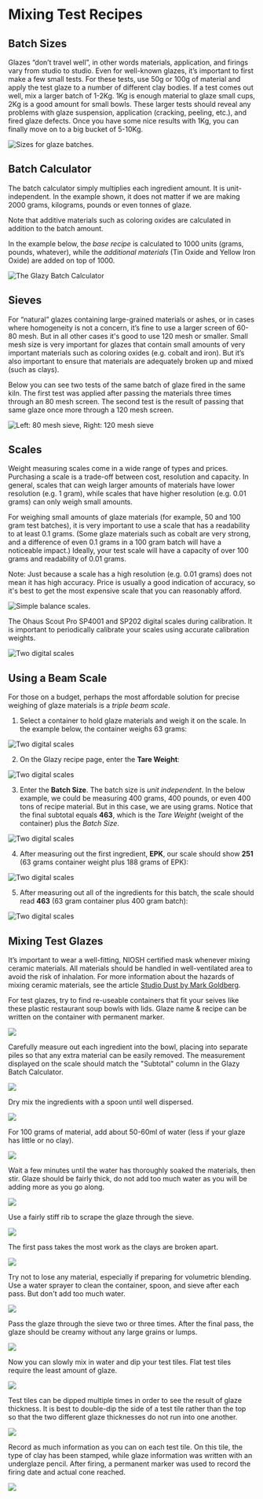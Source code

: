 # Mixing Test Recipes

## Batch Sizes

Glazes “don’t travel well”, in other words materials, 
application, and firings vary from studio to studio. 
Even for well-known glazes, it’s important to first 
make a few small tests. For these tests, use 50g or 
100g of material and apply the test glaze to a number 
of different clay bodies. If a test comes out well, 
mix a larger batch of 1-2Kg. 1Kg is enough material 
to glaze small cups, 2Kg is a good amount for small 
bowls. These larger tests should reveal any problems 
with glaze suspension, application (cracking, peeling, 
etc.), and fired glaze defects. Once you have some 
nice results with 1Kg, you can finally move on to a 
big bucket of 5-10Kg.

<img src="./img/sizes.png" title="Sizes for glaze batches.">

## Batch Calculator

The batch calculator simply multiplies each 
ingredient amount. It is unit-independent. In the
example shown, it does not matter if we are making 
2000 grams, kilograms, pounds or even tonnes of glaze.

Note that additive materials such as coloring oxides 
are calculated in addition to the batch amount.

In the example below, the _base recipe_ is calculated 
to 1000 units (grams, pounds, whatever), while the 
_additional materials_ (Tin Oxide and Yellow Iron Oxide)
are added on top of 1000.

<img src="./img/batch.png" title="The Glazy Batch Calculator">

## Sieves

For “natural” glazes containing large-grained materials 
or ashes, or in cases where homogeneity is not a concern, 
it’s fine to use a larger screen of 60-80 mesh. But in 
all other cases it's good to use 120 mesh or smaller. 
Small mesh size is very important for glazes that contain 
small amounts of very important materials such as coloring 
oxides (e.g. cobalt and iron). But it’s also important to 
ensure that materials are adequately broken up and mixed 
(such as clays).

Below you can see two tests of the same batch of glaze 
fired in the same kiln. The first test was applied after 
passing the materials three times through an 80 mesh 
screen. The second test is the result of passing that 
same glaze once more through a 120 mesh screen.

<img src="./img/mesh_difference.jpg" title="Left:  80 mesh sieve, Right: 120 mesh sieve">

## Scales

Weight measuring scales come in a wide range of types 
and prices. Purchasing a scale is a trade-off between 
cost, resolution and capacity. In general, scales that 
can weigh larger amounts of materials have lower 
resolution (e.g. 1 gram), while scales that have 
higher resolution (e.g. 0.01 grams) can only weigh 
small amounts.

For weighing small amounts of glaze materials (for 
example, 50 and 100 gram test batches), it is very 
important to use a scale that has a readability to 
at least 0.1 grams. (Some glaze materials such as 
cobalt are very strong, and a difference of even 
0.1 grams in a 100 gram batch will have a noticeable 
impact.) Ideally, your test scale will have a capacity 
of over 100 grams and readability of 0.01 grams.

Note: Just because a scale has a high resolution (e.g. 
0.01 grams) does not mean it has high accuracy. Price 
is usually a good indication of accuracy, so it's best 
to get the most expensive scale that you can reasonably
afford.

<img src="./img/balancescale.jpg" title="Simple balance scales.">

The Ohaus Scout Pro SP4001 and SP202 digital scales 
during calibration. It is important to periodically 
calibrate your scales using accurate calibration 
weights.

<img src="./img/digitalscales.jpg" title="Two digital scales">

## Using a Beam Scale

For those on a budget, perhaps the most affordable solution for 
precise weighing of glaze materials is a _triple beam scale_.

1.  Select a container to hold glaze materials and weigh it on the scale.
In the example below, the container weighs 63 grams:

<img src="./img/tare_1.jpg" title="Two digital scales">

2. On the Glazy recipe page, enter the **Tare Weight**:

<img src="./img/tare_2.jpg" title="Two digital scales">

3. Enter the **Batch Size**.  The batch size is _unit independent_.
In the below example, we could be measuring 400 grams, 400 pounds, 
or even 400 tons of recipe material.  But in this case, we are using grams.
Notice that the final subtotal equals **463**, which is the _Tare Weight_ 
(weight of the container) plus the _Batch Size_.

<img src="./img/tare_3.jpg" title="Two digital scales">

4.  After measuring out the first ingredient, **EPK**, our scale should
show **251** (63 grams container weight plus 188 grams of EPK):

<img src="./img/tare_4.jpg" title="Two digital scales">

5.  After measuring out all of the ingredients for this batch, 
the scale should read **463** (63 gram container plus 400 gram batch):

<img src="./img/tare_4.jpg" title="Two digital scales">


## Mixing Test Glazes

It’s important to wear a well-fitting, NIOSH certified 
mask whenever mixing ceramic materials. All materials 
should be handled in well-ventilated area to avoid the 
risk of inhalation. For more information about the 
hazards of mixing ceramic materials, see the article 
[Studio Dust by Mark Goldberg](http://markgoldbergpottery.com/goldberg_studiodust-final.pdf).

For test glazes, try to find re-useable containers that 
fit your seives like these plastic restaurant soup bowls 
with lids. Glaze name & recipe can be written on the 
container with permanent marker.

<img src="./img/1.jpg" >

Carefully measure out each ingredient into the bowl, 
placing into separate piles so that any extra material 
can be easily removed. The measurement displayed on the 
scale should match the "Subtotal" column in the Glazy 
Batch Calculator.

<img src="./img/2.jpg" >

Dry mix the ingredients with a spoon until well dispersed.

<img src="./img/3.jpg" >

For 100 grams of material, add about 50-60ml of water 
(less if your glaze has little or no clay).

<img src="./img/4.jpg" >

Wait a few minutes until the water has thoroughly soaked 
the materials, then stir. Glaze should be fairly thick, 
do not add too much water as you will be adding more as 
you go along.

<img src="./img/5.jpg" >

Use a fairly stiff rib to scrape the glaze through the 
sieve.

<img src="./img/6.jpg" >

The first pass takes the most work as the clays are broken 
apart.

<img src="./img/7.jpg" >

Try not to lose any material, especially if preparing for 
volumetric blending. Use a water sprayer to clean the 
container, spoon, and sieve after each pass. But don't 
add too much water.

<img src="./img/8.jpg" >

Pass the glaze through the sieve two or three times. After 
the final pass, the glaze should be creamy without any 
large grains or lumps.

<img src="./img/9.jpg" >

Now you can slowly mix in water and dip your test tiles. 
Flat test tiles require the least amount of glaze.

<img src="./img/10.jpg" >

Test tiles can be dipped multiple times in order to see the 
result of glaze thickness. It is best to double-dip the side 
of a test tile rather than the top so that the two different 
glaze thicknesses do not run into one another.

<img src="./img/testtiledip.jpg" >

Record as much information as you can on each test tile. 
On this tile, the type of clay has been stamped, while glaze 
information was written with an underglaze pencil. After 
firing, a permanent marker was used to record the firing 
date and actual cone reached.

<img src="./img/testtileback.jpg" >